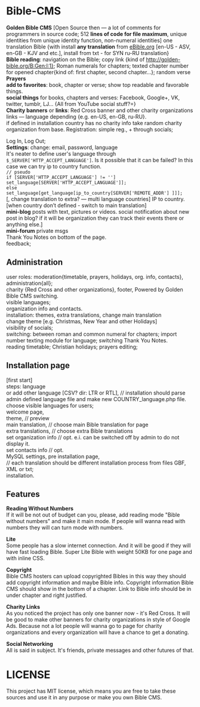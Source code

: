  Bible-CMS
===========

**Golden Bible  CMS** [Open Source then — a lot of comments for programmers in source code; 512 **lines of code for file maximum**, unique identities from unique identity function, non-numeral identities]
one translation Bible {with install **any translation** from [eBible.org](http://ebible.org) [en-US - ASV, en-GB - KJV and etc.], install from txt - for SYN ru-RU translation}  
**Bible reading**: navigation on the Bible; copy link {kind of http://golden-bible.org/B:Gen:I:1}; Roman numerals for chapters; texted chapter number for opened chapter{kind of: first chapter, second chapter…}; random verse  
**Prayers**  
**add to favorites**: book, chapter or verse; show top readable and favorable things.  
**social things** for books, chapters and verses: Facebook, Google+, VK, twitter, tumblr, LJ… {All from YouTube social stuff?=}  
**Charity banners** or **links**: Red Cross banner and other charity organizations links — language depending {e.g. en-US, en-GB, ru-RU}.  
if defined in installation country has no charity info take random charity organization from base.
Registration: simple reg., + through socials;


Log In, Log Out;  
**Settings**: change: email, password, language  
It's neater to define user's language through `$_SERVER['HTTP_ACCEPT_LANGUAGE']`. Is it possible that it can be failed? In this case we can try ip to country function.  
`// pseudo `  
`if [SERVER['HTTP_ACCEPT_LANGUAGE'] != '']`  
  `set_language[SERVER['HTTP_ACCEPT_LANGUAGE']];`  
`else`  
  `set_language[get_language[ip_to_country[SERVER['REMOTE_ADDR'] ]]];`  
[, change translation to extra? — multi language countries]
IP to country. [when country don’t defined - switch to main translation]  
**mini-blog** posts with text, pictures or videos.
social notification about new post in blog? 
if it will be organization they can track their events there or anything else.]  
**mini-forum** private msgs  
Thank You Notes on bottom of the page.  
feedback;

Administration
--------------
user roles: moderation{timetable, prayers, holidays, org. info, contacts}, administration{all};  
charity {Red Cross and other organizations}, footer, Powered by Golden Bible CMS switching.  
visible languages;  
organization info and contacts.  
installation: themes, extra translations, change main translation  
change theme [e.g. Christmas, New Year and other Holidays]  
visibility of socials;  
switching: between roman and common numeral for chapters; import number texting module for language; switching Thank You Notes.  
reading timetable; Christian holidays; prayers editing;  

Installation page
-----------------
[first start]  
steps: language  
or add other language [CSV? dir: LTR or RTL], // installation should parse admin defined language file and make new COUNTRY_language.php file.  
choose visible languages for users;  
welcome page,  
theme, // preview  
main translation, // choose main Bible translation for page  
extra translations, // choose extra Bible translations  
set organization info // opt. e.i. can be switched off by admin to do not display it.  
set contacts info // opt.  
MySQL settings, pre installation page,  
// each translation should be different installation process from files GBF, XML or txt;  
installation.  

Features
--------
**Reading Without Numbers**  
If it will be not out of budget can you, please, add reading mode "Bible without numbers" and make it main mode. If people will wanna read with numbers they will can turn mode with numbers.

**Lite**  
Some people has a slow internet connection. And it will be good if they will have fast loading Bible.
Super Lite Bible with weight 50KB for one page and with inline CSS.

**Copyright**  
Bible CMS hosters can upload copyrighted Bibles in this way they should add copyright information and maybe Bible info.
Copyright information Bible CMS should show in the bottom of a chapter. Link to Bible info should be in under chapter and right justified.

**Charity Links**  
As you noticed the project has only one banner now - it's Red Cross.
It will be good to make other banners for charity organizations in style of Google Ads.
Because not a lot people will wanna go to page for charity organizations and every organization will have a chance to get a donating.

**Social Networking**  
All is said in subject. It's friends, private messages and other futures of that.

LICENSE
=======
This project has MIT license, which means you are free to take these sources and use it in any purpose or make you own Bible CMS.
